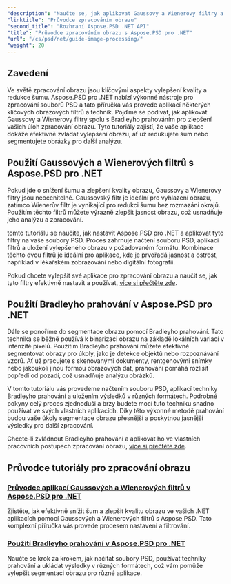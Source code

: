 ```yaml
---
"description": "Naučte se, jak aplikovat Gaussovy a Wienerovy filtry a také Bradleyho prahování v Aspose.PSD pro .NET pro lepší zpracování a segmentaci obrazu."
"linktitle": "Průvodce zpracováním obrazu"
"second_title": "Rozhraní Aspose.PSD .NET API"
"title": "Průvodce zpracováním obrazu s Aspose.PSD pro .NET"
"url": "/cs/psd/net/guide-image-processing/"
"weight": 20
---
```


## Zavedení

Ve světě zpracování obrazu jsou klíčovými aspekty vylepšení kvality a redukce šumu. Aspose.PSD pro .NET nabízí výkonné nástroje pro zpracování souborů PSD a tato příručka vás provede aplikací některých klíčových obrazových filtrů a technik. Pojďme se podívat, jak aplikovat Gaussovy a Wienerovy filtry spolu s Bradleyho prahováním pro zlepšení vašich úloh zpracování obrazu. Tyto tutoriály zajistí, že vaše aplikace dokáže efektivně zvládat vylepšení obrazu, ať už redukujete šum nebo segmentujete obrázky pro další analýzu.

## Použití Gaussových a Wienerových filtrů s Aspose.PSD pro .NET

Pokud jde o snížení šumu a zlepšení kvality obrazu, Gaussovy a Wienerovy filtry jsou neocenitelné. Gaussovský filtr je ideální pro vyhlazení obrazu, zatímco Wienerův filtr je vynikající pro redukci šumu bez rozmazání okrajů. Použitím těchto filtrů můžete výrazně zlepšit jasnost obrazu, což usnadňuje jeho analýzu a zpracování.

tomto tutoriálu se naučíte, jak nastavit Aspose.PSD pro .NET a aplikovat tyto filtry na vaše soubory PSD. Proces zahrnuje načtení souboru PSD, aplikaci filtrů a uložení vylepšeného obrazu v požadovaném formátu. Kombinace těchto dvou filtrů je ideální pro aplikace, kde je prvořadá jasnost a ostrost, například v lékařském zobrazování nebo digitální fotografii.

Pokud chcete vylepšit své aplikace pro zpracování obrazu a naučit se, jak tyto filtry efektivně nastavit a používat, [více si přečtěte zde](./guide-to-apply-gaussian-wiener-filters/).

## Použití Bradleyho prahování v Aspose.PSD pro .NET

Dále se ponoříme do segmentace obrazu pomocí Bradleyho prahování. Tato technika se běžně používá k binarizaci obrazu na základě lokálních variací v intenzitě pixelů. Použitím Bradleyho prahování můžete efektivně segmentovat obrazy pro úkoly, jako je detekce objektů nebo rozpoznávání vzorů. Ať už pracujete s skenovanými dokumenty, rentgenovými snímky nebo jakoukoli jinou formou obrazových dat, prahování pomáhá rozlišit popředí od pozadí, což usnadňuje analýzu obrázků.

V tomto tutoriálu vás provedeme načtením souboru PSD, aplikací techniky Bradleyho prahování a uložením výsledků v různých formátech. Podrobné pokyny celý proces zjednoduší a brzy budete moci tuto techniku snadno používat ve svých vlastních aplikacích. Díky této výkonné metodě prahování budou vaše úkoly segmentace obrazu přesnější a poskytnou jasnější výsledky pro další zpracování.

Chcete-li zvládnout Bradleyho prahování a aplikovat ho ve vlastních pracovních postupech zpracování obrazu, [více si přečtěte zde](./apply-bradley-thresholding/).

## Průvodce tutoriály pro zpracování obrazu
### [Průvodce aplikací Gaussových a Wienerových filtrů v Aspose.PSD pro .NET](./guide-to-apply-gaussian-wiener-filters/)
Zjistěte, jak efektivně snížit šum a zlepšit kvalitu obrazu ve vašich .NET aplikacích pomocí Gaussových a Wienerových filtrů s Aspose.PSD. Tato komplexní příručka vás provede procesem nastavení a filtrování.
### [Použití Bradleyho prahování v Aspose.PSD pro .NET](./apply-bradley-thresholding/)
Naučte se krok za krokem, jak načítat soubory PSD, používat techniky prahování a ukládat výsledky v různých formátech, což vám pomůže vylepšit segmentaci obrazu pro různé aplikace.